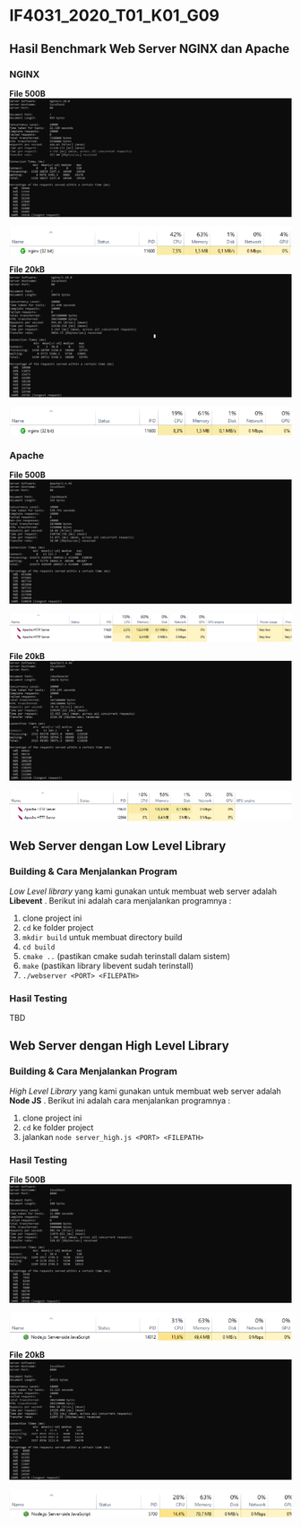 # IF4031_2020_T01_K01_G09

## Hasil Benchmark Web Server NGINX dan Apache 

### NGINX
**File 500B**
![nginx_500B_benchmark](images/nginx_500B_benchmark.png)

![nginx_500B_benchmark](images/nginx_500B_memory.png)

**File 20kB**
![nginx_20kB_benchmark](images/nginx_20kB_benchmark.png)

![nginx_20kB_benchmark](images/nginx_20kB_memory.png)

### Apache

**File 500B**
![apache_500B_benchmark](images/apache_500B_benchmark.png)

![apache_500B_benchmark](images/apache_500B_memory.png)

**File 20kB**
![apache_20kB_benchmark](images/apache_20kB_benchmark.png)

![apache_20kB_benchmark](images/apache_20kB_memory.png)

## Web Server dengan Low Level Library

### Building & Cara Menjalankan Program

*Low Level library* yang kami gunakan untuk membuat web server adalah **Libevent** . Berikut ini adalah cara menjalankan programnya :
1. clone project ini
2. `cd` ke folder project
3. `mkdir build` untuk membuat directory build
4. `cd build`
5. `cmake ..` (pastikan cmake sudah terinstall dalam sistem)
6. `make` (pastikan library libevent sudah terinstall)
7. `./webserver <PORT> <FILEPATH>`

### Hasil Testing

TBD

## Web Server dengan High Level Library

### Building & Cara Menjalankan Program

*High Level Library* yang kami gunakan untuk membuat web server adalah **Node JS** . Berikut ini adalah cara menjalankan programnya : 
1. clone project ini
2. `cd` ke folder project
3. jalankan `node server_high.js <PORT> <FILEPATH>`

### Hasil Testing

**File 500B**
![high_level_500B_benchmark](images/high_level_500B_benchmark.png)

![high_level_500B_benchmark](images/high_level_500B_memory.png)

**File 20kB**
![high_level_20kB_benchmark](images/high_level_20kB_benchmark.png)

![high_level_20kB_benchmark](images/high_level_20kB_memory.png)


